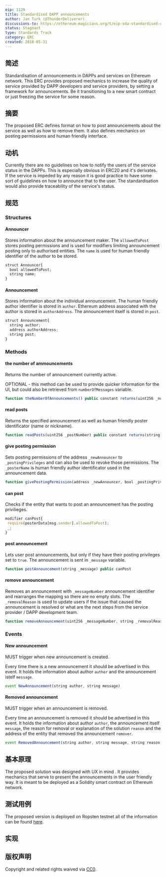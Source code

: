 ```yaml
---
eip: 1129
title: Standardised DAPP announcements
author: Jan Turk (@ThunderDeliverer)
discussions-to: https://ethereum-magicians.org/t/eip-sda-standardised-dapp-announcements/508?u=thunderdeliverer
status: Stagnant
type: Standards Track
category: ERC
created: 2018-05-31
---
```


## 简述
Standardisation of announcements in DAPPs and services on Ethereum network. This ERC provides proposed mechanics to increase the quality of service provided by DAPP developers and service providers, by setting a framework for announcements. Be it transitioning to a new smart contract or just freezing the service for some reason.

## 摘要
The proposed ERC defines format on how to post announcements about the service as well as how to remove them. It also defines mechanics on posting permissions and human friendly interface.

## 动机
Currently there are no guidelines on how to notify the users of the service status in the DAPPs. This is especially obvious in ERC20 and it's derivates. If the service is impeded by any reason it is good practice to have some sort of guidelines on how to announce that to the user. The standardisation would also provide traceability of the service's status.

## 规范

### Structures

#### Announcer

Stores information about the announcement maker. The `allowedToPost` stores posting permissions and is used for modifiers limiting announcement posting only to authorised entities. The `name` is used for human friendly identifier of the author to be stored.

``` js
struct Announcer{
  bool allowedToPost;
  string name;
}
```


#### Announcement

Stores information about the individual announcement. The human friendly author identifier is stored in `author`. Ethereum address associated with the author is stored in `authorAddress`. The announcement itself is stored in `post`.

``` js
struct Announcement{
  string author;
  address authorAddress;
  string post;
}
```



### Methods
#### the number of ammouncements

Returns the number of announcement currently active.

OPTIONAL - this method can be used to provide quicker information for the UI, but could also be retrieved from `numberOfMessages` variable.

``` js
function theNumberOfAnnouncements() public constant returns(uint256 _numberOfAnnouncements)
```


#### read posts

Returns the specified announcement as well as human friendly poster identificator (name or nickname).

``` js
function readPosts(uint256 _postNumber) public constant returns(string _author, string _post)
```


#### give posting permission

Sets posting permissions of the address `_newAnnouncer` to `_postingPrivileges` and can also be used to revoke those permissions. The `_posterName` is human friendly author identificator used in the announcement data.

``` js
function givePostingPermission(address _newAnnouncer, bool _postingPrivileges, string _posterName) public onlyOwner returns(bool success)
```


#### can post

Checks if the entity that wants to post an announcement has the posting privilieges.

``` js
modifier canPost{
 require(posterData[msg.sender].allowedToPost);
 _;
}
```


#### post announcement

Lets user post announcements, but only if they have their posting privileges set to `true`. The announcement is sent in `_message` variable.

``` js
function postAnnouncement(string _message) public canPost
```


#### remove announcement

Removes an announcement with `_messageNumber` announcement identifier and rearranges the mapping so there are no empty slots. The `_removalReason` is used to update users if the issue that caused the announcement is resolved or what are the next steps from the service provider / DAPP development team.

``` js
function removeAnnouncement(uint256 _messageNumber, string _removalReason) public
```



### Events

#### New announcement

MUST trigger when new announcement is created.

Every time there is a new announcement it should be advertised in this event. It holds the information about author `author` and the announcement istelf `message`.

``` js
event NewAnnouncement(string author, string message)
```


#### Removed announcement

MUST trigger when an announcement is removed.

Every time an announcement is removed it should be advertised in this event. It holds the information about author `author`, the announcement itself `message`, the reason for removal or explanation of the solution `reason` and the address of the entity that removed the announcement `remover`.

``` js
event RemovedAnnouncement(string author, string message, string reason, address remover);
```

## 基本原理
The proposed solution was designed with UX in mind . It provides mechanics that serve to present the announcements in the user friendly way. It is meant to be deployed as a Solidity smart contract on Ethereum network.

## 测试用例
The proposed version is deployed on Ropsten testnet all of the information can be found [here](https://ropsten.etherscan.io/address/0xb04f67172b9733837e59ebaf03d277279635c8e6#readContract).

## 实现

## 版权声明
Copyright and related rights waived via [CC0](../LICENSE.md).
